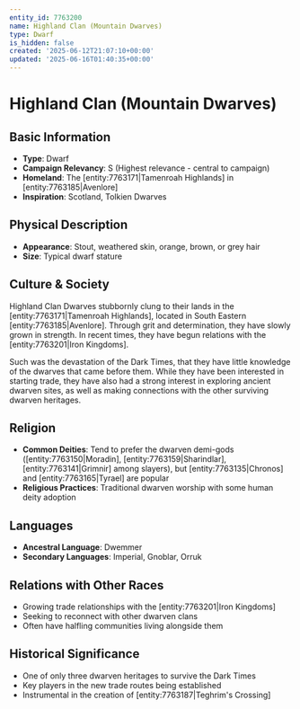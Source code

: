 ```yaml
---
entity_id: 7763200
name: Highland Clan (Mountain Dwarves)
type: Dwarf
is_hidden: false
created: '2025-06-12T21:07:10+00:00'
updated: '2025-06-16T01:40:35+00:00'
---
```


# Highland Clan (Mountain Dwarves)

## Basic Information

- **Type**: Dwarf
- **Campaign Relevancy**: S (Highest relevance - central to campaign)
- **Homeland**: The [entity:7763171|Tamenroah Highlands] in [entity:7763185|Avenlore]
- **Inspiration**: Scotland, Tolkien Dwarves

## Physical Description

- **Appearance**: Stout, weathered skin, orange, brown, or grey hair
- **Size**: Typical dwarf stature

## Culture & Society

Highland Clan Dwarves stubbornly clung to their lands in the [entity:7763171|Tamenroah Highlands], located in South Eastern [entity:7763185|Avenlore]. Through grit and determination, they have slowly grown in strength. In recent times, they have begun relations with the [entity:7763201|Iron Kingdoms].

Such was the devastation of the Dark Times, that they have little knowledge of the dwarves that came before them. While they have been interested in starting trade, they have also had a strong interest in exploring ancient dwarven sites, as well as making connections with the other surviving dwarven heritages.

## Religion

- **Common Deities**: Tend to prefer the dwarven demi-gods ([entity:7763150|Moradin], [entity:7763159|Sharindlar], [entity:7763141|Grimnir] among slayers), but [entity:7763135|Chronos] and [entity:7763165|Tyrael] are popular
- **Religious Practices**: Traditional dwarven worship with some human deity adoption

## Languages

- **Ancestral Language**: Dwemmer
- **Secondary Languages**: Imperial, Gnoblar, Orruk

## Relations with Other Races

- Growing trade relationships with the [entity:7763201|Iron Kingdoms]
- Seeking to reconnect with other dwarven clans
- Often have halfling communities living alongside them

## Historical Significance

- One of only three dwarven heritages to survive the Dark Times
- Key players in the new trade routes being established
- Instrumental in the creation of [entity:7763187|Teghrim's Crossing]